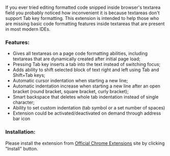 If you ever tried editing formatted code snipped inside browser's textarea field you probably noticed how inconvenient it is because textareas don't support Tab key formatting. This extension is intended to help those who are missing basic code formatting features inside textareas that are present in most modern IDEs.

### Features: ###
  * Gives all textareas on a page code formatting abilities, including textareas that are dynamically created after initial page load;
  * Pressing Tab key inserts a tab into the text instead of switching focus;
  * Adds ability to shift selected block of text right and left using Tab and Shift+Tab keys;
  * Automatic cursor indentation when starting a new line;
  * Automatic indentation increase when starting a new line after an open bracket (round bracket, square bracket, curly bracket);
  * Smart backspace that deletes whole tab indentation instead of single character;
  * Ability to set custom indentation (tab symbol or a set number of spaces)
  * Extension could be activated/deactivated on demand through address bar icon

### Installation: ###
Please install the extension from [Official Chrome Extensions](https://chrome.google.com/extensions/detail/dgkbnngeehclnibbdblaimapibmmcdal) site by clicking "Install" button.

